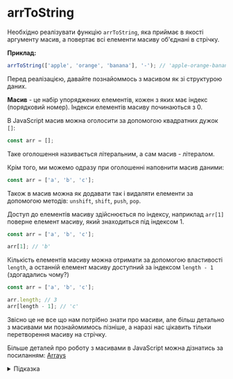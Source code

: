 # arrToString

Необхідно реалізувати функцію `arrToString`, яка приймає в якості аргументу масив, а
повертає всі елементи масиву об'єднані в стрічку.

**Приклад:**

```js
arrToString(['apple', 'orange', 'banana'], '-'); // 'apple-orange-banana'
```

Перед реалізацією, давайте познайоммось з масивом як зі структурою даних.  

**Масив** - це набір упоряджених елементів, кожен з яких має індекс (порядковий номер). 
Індекси елементів масиву починаються з 0.

В JavaScript масив можна оголосити за допомогою квадратних
дужок `[]`:

```js 
const arr = [];
````

Таке оголошення називається літеральним, а сам масив - літералом.

Крім того, ми можемо одразу при оголошенні наповнити масив даними:

```js
const arr = ['a', 'b', 'c'];
```

Також в масив можна як додавати так і видаляти елементи за допомогою методів: 
`unshift`, `shift`, `push`, `pop`.

Доступ до елементів масиву здійснюється по індексу, наприклад `arr[1]` поверне елемент масиву,
який знаходиться під індексом 1.

```js
const arr = ['a', 'b', 'c'];

arr[1]; // 'b'
```

Кількість елементів масиву можна отримати за допомогою властивості `length`,
а останній елемент масиву доступний за індексом `length - 1` (здогадались чому?)

```js
const arr = ['a', 'b', 'c'];

arr.length; // 3
arr[length - 1]; // 'c'
```

Звісно це не все що нам потрібно знати про масиви, але більш детально з масивами ми познайомимось 
пізніше, а наразі нас цікавить тільки перетворення масиву на стрічку.

Більше деталей про роботу з масивами в JavaScript 
можна дізнатись за посиланням: [Arrays](https://developer.mozilla.org/en-US/docs/Learn/JavaScript/First_steps/Arrays)

<details>
  <summary>Підказка</summary>

  ___

  Зверніть увагу на метод масиву [`join`](https://developer.mozilla.org/en-US/docs/Web/JavaScript/Reference/Global_Objects/Array/join)
</details>
